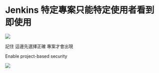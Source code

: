 # Jenkins 特定專案只能特定使用者看到即使用

![](https://i.imgur.com/UuKMLNL.png)


記住 這邊先選擇正確 專案才會出現

Enable project-based security

![](https://i.imgur.com/V0ATfAG.png)
